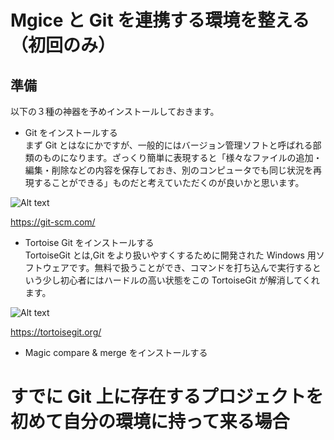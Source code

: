 # Mgice と Git を連携する環境を整える（初回のみ）

## 準備

以下の３種の神器を予めインストールしておきます。

- Git をインストールする  
  まず Git とはなにかですが、一般的にはバージョン管理ソフトと呼ばれる部類のものになります。ざっくり簡単に表現すると「様々なファイルの追加・編集・削除などの内容を保存しておき、別のコンピュータでも同じ状況を再現することができる」ものだと考えていただくのが良いかと思います。

![Alt text](image-1.png)

https://git-scm.com/

- Tortoise Git をインストールする  
  TortoiseGit とは,Git をより扱いやすくするために開発された Windows 用ソフトウェアです。無料で扱うことができ、コマンドを打ち込んで実行するという少し初心者にはハードルの高い状態をこの TortoiseGit が解消してくれます。

![Alt text](image.png)

https://tortoisegit.org/

- Magic compare & merge をインストールする

##

# すでに Git 上に存在するプロジェクトを初めて自分の環境に持って来る場合

##

##
